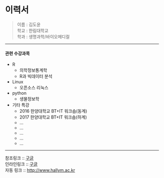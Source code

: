 이력서
==========
> 이름 : 김도윤  
> 학교 : 한림대학교  
> 학과 : 생명과학/바이오메디컬
------------------
#### 관련 수강과목
* R
  * 의학정보통계학
  * R과 빅데이터 분석
* Linux
  * 오픈소스 리눅스
* python
  * 생물정보학
* 기타 특강
  * 2016 한양대학교 BT+IT 워크숍(동계)
  * 2017 한양대학교 BT+IT 워크숍(하계)
  * ...
  * ...
  * ...
  * ...
  * ...
------------------- 
참조링크 :: [구글][1]   
인라인링크 :: [구글](http://www.google.com)  
자동 링크 :: <http://www.hallym.ac.kr>





[1]: https://www.google.com
